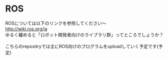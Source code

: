 # ROS
ROSについては以下のリンクを参照してください〜<br>
http://wiki.ros.org/ja<br>
ゆるく纏めると「ロボット開発者向けのライブラリ群」ってところでしょうか？<br>
<br>
こちらのrepositryでは主にROS向けのプログラムをuploadしていく予定です(予定)
